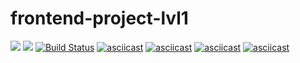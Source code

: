 # frontend-project-lvl1
<a href="https://codeclimate.com/github/kadyrov2010/frontend-project-lvl1/maintainability"><img src="https://api.codeclimate.com/v1/badges/e0193636842bd859c3eb/maintainability" /></a>
<a href="https://codeclimate.com/github/kadyrov2010/frontend-project-lvl1/test_coverage"><img src="https://api.codeclimate.com/v1/badges/e0193636842bd859c3eb/test_coverage" /></a>
[![Build Status](https://travis-ci.com/kadyrov2010/frontend-project-lvl1.svg?branch=master)](https://travis-ci.com/kadyrov2010/frontend-project-lvl1)
[![asciicast](https://asciinema.org/a/girUfuYZy21C2So8vjK6yaREM.svg)](https://asciinema.org/a/girUfuYZy21C2So8vjK6yaREM)
[![asciicast](https://asciinema.org/a/XYk8YOiWRh9B1KLLx0PFIFIvc.svg)](https://asciinema.org/a/XYk8YOiWRh9B1KLLx0PFIFIvc)
[![asciicast](https://asciinema.org/a/LEHjeFJc7x3UM1lca9y5w0ffN.svg)](https://asciinema.org/a/LEHjeFJc7x3UM1lca9y5w0ffN)
[![asciicast](https://asciinema.org/a/MrP2tIIDc8Jug4jTA7y4ywKzw.svg)](https://asciinema.org/a/MrP2tIIDc8Jug4jTA7y4ywKzw)